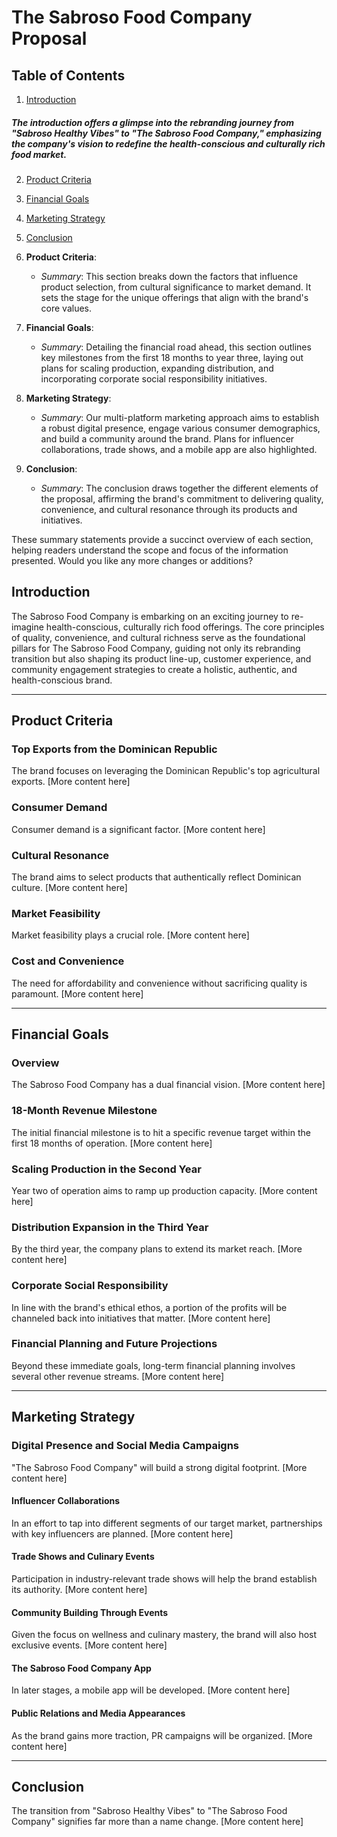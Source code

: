 # The Sabroso Food Company Proposal

## Table of Contents

1. [Introduction](#introduction)

##### The introduction offers a glimpse into the rebranding journey from "Sabroso Healthy Vibes" to "The Sabroso Food Company," emphasizing the company's vision to redefine the health-conscious and culturally rich food market.

2. [Product Criteria](#product-criteria)
3. [Financial Goals](#financial-goals)
4. [Marketing Strategy](#marketing-strategy)
5. [Conclusion](#conclusion)

6. **Product Criteria**:

    - _Summary_: This section breaks down the factors that influence product
      selection, from cultural significance to market demand. It sets the stage
      for the unique offerings that align with the brand's core values.

7. **Financial Goals**:

    - _Summary_: Detailing the financial road ahead, this section outlines key
      milestones from the first 18 months to year three, laying out plans for
      scaling production, expanding distribution, and incorporating corporate
      social responsibility initiatives.

8. **Marketing Strategy**:

    - _Summary_: Our multi-platform marketing approach aims to establish a
      robust digital presence, engage various consumer demographics, and build a
      community around the brand. Plans for influencer collaborations, trade
      shows, and a mobile app are also highlighted.

9. **Conclusion**:
    - _Summary_: The conclusion draws together the different elements of the
      proposal, affirming the brand's commitment to delivering quality,
      convenience, and cultural resonance through its products and initiatives.

These summary statements provide a succinct overview of each section, helping
readers understand the scope and focus of the information presented. Would you
like any more changes or additions?

## Introduction

The Sabroso Food Company is embarking on an exciting journey to re-imagine
health-conscious, culturally rich food offerings. The core principles of
quality, convenience, and cultural richness serve as the foundational pillars
for The Sabroso Food Company, guiding not only its rebranding transition but
also shaping its product line-up, customer experience, and community engagement
strategies to create a holistic, authentic, and health-conscious brand.

---

## Product Criteria

### Top Exports from the Dominican Republic

The brand focuses on leveraging the Dominican Republic's top agricultural
exports. [More content here]

### Consumer Demand

Consumer demand is a significant factor. [More content here]

### Cultural Resonance

The brand aims to select products that authentically reflect Dominican culture.
[More content here]

### Market Feasibility

Market feasibility plays a crucial role. [More content here]

### Cost and Convenience

The need for affordability and convenience without sacrificing quality is
paramount. [More content here]

---

## Financial Goals

### Overview

The Sabroso Food Company has a dual financial vision. [More content here]

### 18-Month Revenue Milestone

The initial financial milestone is to hit a specific revenue target within the
first 18 months of operation. [More content here]

### Scaling Production in the Second Year

Year two of operation aims to ramp up production capacity. [More content here]

### Distribution Expansion in the Third Year

By the third year, the company plans to extend its market reach. [More content
here]

### Corporate Social Responsibility

In line with the brand's ethical ethos, a portion of the profits will be
channeled back into initiatives that matter. [More content here]

### Financial Planning and Future Projections

Beyond these immediate goals, long-term financial planning involves several
other revenue streams. [More content here]

---

## Marketing Strategy

### Digital Presence and Social Media Campaigns

"The Sabroso Food Company" will build a strong digital footprint. [More content
here]

#### Influencer Collaborations

In an effort to tap into different segments of our target market, partnerships
with key influencers are planned. [More content here]

#### Trade Shows and Culinary Events

Participation in industry-relevant trade shows will help the brand establish its
authority. [More content here]

#### Community Building Through Events

Given the focus on wellness and culinary mastery, the brand will also host
exclusive events. [More content here]

#### The Sabroso Food Company App

In later stages, a mobile app will be developed. [More content here]

#### Public Relations and Media Appearances

As the brand gains more traction, PR campaigns will be organized. [More content
here]

---

## Conclusion

The transition from "Sabroso Healthy Vibes" to "The Sabroso Food Company"
signifies far more than a name change. [More content here]
